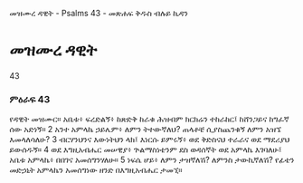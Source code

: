﻿
 መዝሙረ ዳዊት - Psalms 43 - መጽሐፍ ቅዱስ ብሉይ ኪዳን
# መዝሙረ ዳዊት
43
### ምዕራፍ 43
የዳዊት መዝሙር። 
አቤቱ፥ ፍረድልኝ፥ ከጽድቅ ከራቁ ሕዝብም ክርክሬን ተከራከር፤ ከሸንጋይና ከግፈኛ ሰው አድነኝ።
2  አንተ አምላኬ ኃይሌም፥ ለምን ትተውኛለህ? ጠላቶቼ ሲያስጨንቁኝ ለምን አዝኜ እመላለሳለሁ?
3  ብርሃንህንና እውነትህን ላክ፤ እነርሱ ይምሩኝ፥ ወደ ቅድስናህ ተራራና ወደ ማደሪያህ ይውሰዱኝ።
4  ወደ እግዚአብሔር መሠዊያ፥ ጕልማስነቴንም ደስ ወዳሰኛት ወደ አምላኬ እገባለሁ፤ አቤቱ አምላኬ፥ በበገና አመሰግንሃለሁ።
5  ነፍሴ ሆይ፥ ለምን ታዝኛለሽ? ለምንስ ታውኪኛለሽ? የፊቴን መድኃኒት አምላኬን አመሰግነው ዘንድ በእግዚአብሔር ታመኚ። 
